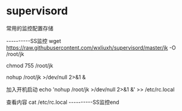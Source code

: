# supervisord
常用的监控配置存储

----------SS监控
wget https://raw.githubusercontent.com/wxliuxh/supervisord/master/jk -O /root/jk

chmod 755 /root/jk

nohup /root/jk >/dev/null 2>&1 &

加入开机启动
echo 'nohup /root/jk >/dev/null 2>&1 &' >> /etc/rc.local

查看内容
cat /etc/rc.local
----------SS监控end
